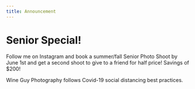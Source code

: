 ```yaml
---
title: Announcement
---
```

# Senior Special!

Follow me on Instagram and book a summer/fall Senior Photo Shoot by June 1st and get a second shoot to give to a friend for half price!  Savings of $200!  

Wine Guy Photography follows Covid-19 social distancing best practices.